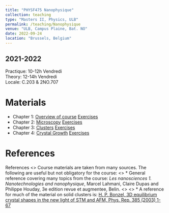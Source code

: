 ```yaml
---
title: "PHYSF475 Nanophysique"
collection: teaching
type: "Masters II, Physics, ULB"
permalink: /teaching/Nanophysique
venue: "ULB, Campus Plaine, Bat. NO"
date: 2022-09-24
location: "Brussels, Belgium"
---
```


2021-2022
---------
Practique: 10-12h Vendredi  
Theory:    12-14h Vendredi  
Locale:    C.203 & 2NO.707  

Materials
======
* Chapter 1: [Overview of course](/files/Nanophysique/chapter1.pdf)		[Exercises](/files/Nanophysique/Exercises1.pdf)
* Chapter 2: [Microscopy](/files/Nanophysique/chapter2.pdf)      		[Exercises](/files/Nanophysique/Exercises2.pdf)
* Chapter 3: [Clusters](/files/Nanophysique/chapter3.pdf)      		[Exercises](/files/Nanophysique/Exercises3.pdf)
* Chapter 4: [Crystal Growth](/files/Nanophysique/chapter4_links.pdf)      		[Exercises](/files/Nanophysique/Exercises4.pdf)

References
=============
References
<> Course materials are taken from many sources. The following are useful but not obligatory for the course:
<> * General reference covering many topics from the course: *Les nanosciences 1. Nanotechnologies and nanophysique*, Marcel Lahmani, Claire Dupas and Philippe Houday, 3e edition revue et augmentee, Belin.
<>
<> * A reference for much of the material on solid clusters is: [H. P. Bonzel, 3D equilibrium crystal shapes in the new light of STM and AFM, Phys. Rep. 385 (2003) 1-67](https://www.sciencedirect.com/science/article/abs/pii/S0370157303002734)


